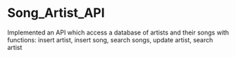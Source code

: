 # Song_Artist_API
Implemented an API which access a database of artists and their songs with functions: insert artist, insert song, search songs,
update artist, search artist
